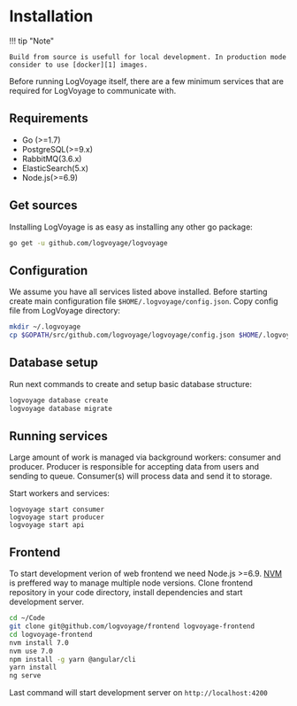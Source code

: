 # Installation

!!! tip "Note"

    Build from source is usefull for local development. In production mode consider to use [docker][1] images.

  [1]: installing_using_docker.md

Before running LogVoyage itself, there are a few minimum services that are required for LogVoyage to communicate with.

## Requirements
- Go (>=1.7)
- PostgreSQL(>=9.x)
- RabbitMQ(3.6.x)
- ElasticSearch(5.x)
- Node.js(>=6.9)

## Get sources

Installing LogVoyage is as easy as installing any other go package:
``` bash
go get -u github.com/logvoyage/logvoyage
```

## Configuration

We assume you have all services listed above installed.
Before starting create main configuration file `$HOME/.logvoyage/config.json`.
Copy config file from LogVoyage directory:
``` bash
mkdir ~/.logvoyage
cp $GOPATH/src/github.com/logvoyage/logvoyage/config.json $HOME/.logvoyage
```

## Database setup

Run next commands to create and setup basic database structure:
``` bash
logvoyage database create
logvoyage database migrate
```

## Running services

Large amount of work is managed via background workers: consumer and producer. Producer is responsible for accepting data from users
and sending to queue. Consumer(s) will process data and send it to storage.

Start workers and services:
```
logvoyage start consumer
logvoyage start producer
logvoyage start api
```

## Frontend

To start development verion of web frontend we need Node.js >=6.9. [NVM](https://github.com/creationix/nvm) is preffered way to
manage multiple node versions. Clone frontend repository in your code directory, install dependencies and start development server.

``` bash
cd ~/Code
git clone git@github.com/logvoyage/frontend logvoyage-frontend
cd logvoyage-frontend
nvm install 7.0
nvm use 7.0
npm install -g yarn @angular/cli
yarn install
ng serve
```

Last command will start development server on `http://localhost:4200`

